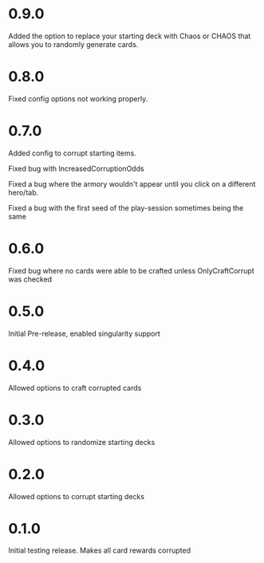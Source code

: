 # 0.9.0

Added the option to replace your starting deck with Chaos or CHAOS that allows you to randomly generate cards.

# 0.8.0

Fixed config options not working properly.

# 0.7.0

Added config to corrupt starting items.

Fixed bug with IncreasedCorruptionOdds

Fixed a bug where the armory wouldn't appear until you click on a different hero/tab.

Fixed a bug with the first seed of the play-session sometimes being the same

# 0.6.0

Fixed bug where no cards were able to be crafted unless OnlyCraftCorrupt was checked

# 0.5.0

Initial Pre-release, enabled singularity support

# 0.4.0

Allowed options to craft corrupted cards

# 0.3.0

Allowed options to randomize starting decks

# 0.2.0

Allowed options to corrupt starting decks

# 0.1.0

Initial testing release. Makes all card rewards corrupted